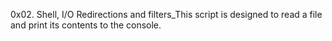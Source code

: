 0x02. Shell, I/O Redirections and filters_This script is designed to read a file and print its contents to the console.
